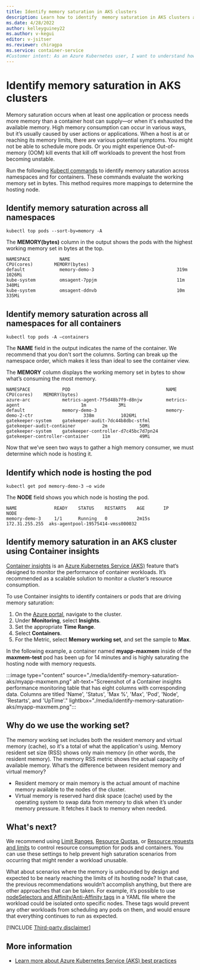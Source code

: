 ```yaml
--- 
title: Identify memory saturation in AKS clusters
description: Learn how to identify  memory saturation in AKS clusters across namespaces and containers and how to identify the hosting node.
ms.date: 4/28/2022
author: kelleyguiney22
ms.author: v-kegui
editor: v-jsitser
ms.reviewer: chiragpa
ms.service: container-service
#Customer intent: As an Azure Kubernetes user, I want to understand how to identify memory saturation in my Azure Kubernetes Service (AKS) clusters so I don't experience service interruption or other memory saturation issues. 
---
```

# Identify memory saturation in AKS clusters

Memory saturation occurs when at least one application or process needs more memory than a container host can supply&mdash;or when it's exhausted the available memory. High memory consumption can occur in various ways, but it’s usually caused by user actions or applications. When a host is at or reaching its memory limits, there are various potential symptoms. You might not be able to schedule more pods. Or you might experience Out-of-memory (OOM) kill events that kill off workloads to prevent the host from becoming unstable.

Run the following [Kubectl commands](https://kubernetes.io/docs/reference/generated/kubectl/kubectl-commands) to identify memory saturation across namespaces and for containers. These commands evaluate the working memory set in bytes. This method requires more mappings to determine the hosting node.

## Identify memory saturation across all namespaces

```shell
kubectl top pods --sort-by=memory -A
```

The **MEMORY(bytes)** column in the output shows the pods with the highest working memory set in bytes at the top.

```output
NAMESPACE           NAME                                        CPU(cores)        MEMORY(bytes)
default             memory-demo-3                               319m              1026Mi
kube-system         omsagent-7ppjm                              11m               340Mi
kube-system         omsagent-ddnvb                              10m               335Mi
```

## Identify memory saturation across all namespaces for all containers

```shell
kubectl top pods -A –containers
```

The **NAME** field in the output indicates the name of the container. We recommend that you don't sort the columns. Sorting can break up the namespace order, which makes it less  than ideal to see the container view.

The **MEMORY** column displays the working memory set in bytes to show what’s consuming the most memory.

```output
NAMESPACE            POD                                    NAME                                CPU(cores)    MEMORY(bytes)
azure-arc            metrics-agent-7f5d48b7f9-d8njw         metrics-agent                       1m            3Mi
default              memory-demo-3                          memory-demo-2-ctr                   338m          1026Mi
gatekeeper-system    gatekeeper-audit-7dc44b8dbc-stfml      gatekeeper-audit-container          2m            50Mi
gatekeeper-system    gatekeeper-controller-d7c45bc7d7pn24   gatekeeper-controller-container     11m           49Mi
```

Now that we’ve seen two ways to gather a high memory consumer, we must determine which node is hosting it.

## Identify which node is hosting the pod

```shell
kubectl get pod memory-demo-3 –o wide
```

The **NODE** field shows you which node is hosting the pod.

```output
NAME              READY    STATUS    RESTARTS    AGE       IP              NODE
memory-demo-3     1/1      Running   0           2m15s     172.31.255.255  aks-agentpool-19575414-vmss000032
```

## Identify memory saturation in an AKS cluster using Container insights

[Container insights](/azure/azure-monitor/containers/container-insights-overview) is an [Azure Kubernetes Service (AKS)](/azure/aks/intro-kubernetes) feature that‘s designed to monitor the performance of container workloads. It’s recommended as a scalable solution to monitor a cluster’s resource consumption.

To use Container insights to identify containers or pods that are driving memory saturation:

1. On the [Azure portal](https://portal.azure.com/), navigate to the cluster.
1. Under **Monitoring**, select **Insights**.
1. Set the appropriate **Time Range**.
1. Select **Containers**.
1. For the Metric, select **Memory working set**, and set the sample to **Max**.

In the following example, a container named **myapp-maxmem** inside of the **maxmem-test** pod has been up for 14 minutes and is highly saturating the hosting node with memory requests.

:::image type="content" source="./media/identify-memory-saturation-aks/myapp-maxmem.png" alt-text="Screenshot of a Container insights  performance monitoring table that has eight columns with corresponding data. Columns are titled 'Name', 'Status', 'Max %', 'Max', 'Pod', 'Node', 'Restarts', and 'UpTime'." lightbox="./media/identify-memory-saturation-aks/myapp-maxmem.png":::

## Why do we use the working set?

The memory working set includes both the resident memory and virtual memory (cache), so it's a total of what the application's using. Memory resident set size (RSS) shows only main memory (in other words, the resident memory). The memory RSS metric shows the actual capacity of available memory. What’s the difference between resident memory and virtual memory?

* Resident memory or main memory is the actual amount of machine memory available to the nodes of the cluster.
* Virtual memory is reserved hard disk space (cache) used by the operating system to swap data from memory to disk when it’s under memory pressure. It fetches it back to memory when needed.

## What's next?

We recommend using [Limit Ranges](https://kubernetes.io/docs/concepts/policy/limit-range/), [Resource Quotas](https://kubernetes.io/docs/concepts/policy/resource-quotas/), or [Resource requests and limits](https://kubernetes.io/docs/concepts/configuration/manage-resources-containers/) to control resource consumption for pods and containers. You can use these settings to help prevent high saturation scenarios from occurring that might render a workload unusable.

What about scenarios where the memory is unbounded by design and expected to be nearly reaching the limits of its hosting node? In that case, the previous recommendations wouldn’t accomplish anything, but there are other approaches that can be taken. For example, it’s possible to use [nodeSelectors and Affinity/Anti-Affinity tags](https://kubernetes.io/docs/concepts/scheduling-eviction/assign-pod-node/#node-isolation-restriction) in a YAML file where the workload could be isolated onto specific nodes. These tags would prevent any other workloads from scheduling any pods on them, and would ensure that everything continues to run as expected.

[!INCLUDE [Third-party disclaimer](../../includes/third-party-disclaimer.md)]

## More information

* [Learn more about Azure Kubernetes Service (AKS) best practices](/azure/aks/best-practices)
